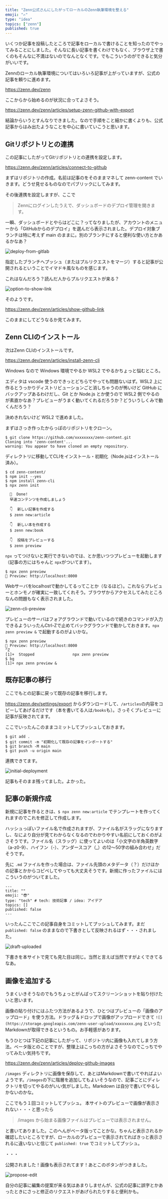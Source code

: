 ```yaml
---
title: "Zenn公式さんにしたがってローカルのZenn執筆環境を整える"
emoji: "✍️"
type: "idea"
topics: ["zenn"]
published: true
---
```


いくつか記事を投稿したところで記事をローカルで書けることを知ったのでやってみることにしました。そんなに長い記事を書くわけでもなく、ブラウザ上で書くのもそんなに不満はないのでなんとなくです。でもこういうのができると気分がいいです。

Zennのローカル執筆環境についてはいろいろ記事が上がっていますが、公式の記事を頼りに進めます。

https://zenn.dev/zenn

ここからから始めるのが状況に合ってよさそう。

https://zenn.dev/zenn/articles/setup-zenn-github-with-export

結論からいうとすんなりできました。なので手順をこと細かに書くよりも、公式記事からはみ出たようなことを中心に書いていこうと思います。

## Gitリポジトリとの連携

この記事にしたがってGitリポジトリとの連携を設定します。

https://zenn.dev/zenn/articles/connect-to-github

まずはリポジトリの作成。名前は記事のをそのままマネして zenn-content でいきます。どうせ見せるものなのでパブリックにしてみます。

その後連携を設定しますが、ここで

> Zennにログインしたうえで、ダッシュボードのデプロイ管理を開きます。

一瞬、ダッシュボードとやらはどこに？ってなりましたが、アカウントのメニューから「GitHubからのデプロイ」を選んだら表示されました。デプロイ対象ブランチは特に考えず main のままに。別のブランチにすると便利な使い方とかあるかなあ？

![deploy-from-gitlab](/images/preparing-local-zenn-writing-environment/deploy-from-gitlab.png)

指定したブランチへプッシュ（またはプルリクエストをマージ）すると記事が公開されるということでイマドキ風なものを感じます。

これはなんだろう？読んだ人からプルリクエストが来る？

![option-to-show-link](/images/preparing-local-zenn-writing-environment/option-to-show-link.png)

そのようです。

https://zenn.dev/zenn/articles/show-github-link

このままにしてどうなるか見てみます。


## Zenn CLIのインストール

次はZenn CLIのインストールです。

https://zenn.dev/zenn/articles/install-zenn-cli

Windows なので Windows 環境でやるか WSL2 でやるかちょっと悩むところ。

エディタは vscode 使うのできっとどちらでやっても問題ないはず。WSL2 上に作るとうっかりディストリビューションごと消しちゃうのが怖いけど GitHub にバックアップあるわけだし、Git とか Node.js とか使うので WSL2 側でやるのが素直かなあ？プレビューがうまく動いてくれるだろうか？どういうしくみで動くんだろう？

決めきれないけど WSL2 で進めました。

まずはさっき作ったからっぽのリポジトリをクローン。

```
$ git clone https://github.com/xxxxxxxx/zenn-content.git
Cloning into 'zenn-content'...
warning: You appear to have cloned an empty repository.
```

ディレクトリに移動してCLIをインストール・初期化（Node.jsはインストール済み）。

```
$ cd zenn-content/
$ npm init --yes
$ npm install zenn-cli
$ npx zenn init

  🎉  Done!
  早速コンテンツを作成しましょう

  👇  新しい記事を作成する
  $ zenn new:article

  👇  新しい本を作成する
  $ zenn new:book

  👇  投稿をプレビューする
  $ zenn preview
```

`npx` ってつけないと実行できないのでは、とか思いつつプレビューを起動します（記事の方にはちゃんと `npx`がついてます）。

```
$ npx zenn preview
👀 Preview: http://localhost:8000
```

Webサーバをlocalhostで動かしてるってことか（なるほど）。これならプレビューとホンモノが確実に一致してくれそう。ブラウザからアクセスしてみたところなんの問題もなく表示されました。

![zenn-cli-preview](/images/preparing-local-zenn-writing-environment/zenn-cli-preview.png)

プレビューのサーバはフォアグラウンドで動いているので続きのコマンドが入力できるよういったんCtrl-Zで止めてバックグラウンドで動かしておきます。`npx zenn preview &` で起動するのがよいかな。

```
$ npx zenn preview
👀 Preview: http://localhost:8000
^Z
[1]+  Stopped                 npx zenn preview
$ bg
[1]+ npx zenn preview &
```

## 既存記事の移行

ここでもとの記事に戻って既存の記事を移行します。

https://zenn.dev/settings/export からダウンロードして、`/articles`の内容をコピーしてあげるだけです（本を書いてる人は`/books`も）。さっそくプレビューに記事が反映されてます。

ここでいったんこのままコミットしてプッシュしておきます。

```
$ git add .
$ git commit -m "初期化して既存の記事をインポートする"
$ git branch -M main
$ git push -u origin main
```

連携できてます。

![initial-deployment](/images/preparing-local-zenn-writing-environment/initial-deployment.png)

記事もそのまま残ってました。よかった。

## 記事の新規作成

新規に記事を作るときは、`$ npx zenn new:article` でテンプレートを作ってくれますのでこれを修正して作成します。

ハッシュっぽいファイル名で作成されますが、ファイル名がスラッグになりますし、なにより自分が見てわからなくなるのでわかりやすい名前にしておくのがよさそうです。ファイル名（スラッグ）に使ってよいのは「小文字の半角英数字（a-z0-9）、ハイフン（-）、アンダースコア（_）の12〜50字の組み合わせ」だそうです。

先に `.md` ファイルを作った場合は、ファイル先頭のメタデータ（？）だけほかの記事とかからコピペしてやっても大丈夫そうです。新規に作ったファイルにはこういうのがついてました。

```
---
title: ""
emoji: "😎"
type: "tech" # tech: 技術記事 / idea: アイデア
topics: []
published: false
---
```

いったんここでこの記事自身をコミットしてプッシュしてみます。まだ `published: false` のままなので下書きとして反映されるはず・・・されました。

![draft-uploaded](/images/preparing-local-zenn-writing-environment/draft-uploaded.png)

下書きを本サイトで見ても見た目は同じ。当然と言えば当然ですがよくできてるなあ。

## 画像を追加する

うまくいきそうなのでもうちょっとがんばってスクリーンショットを貼り付けたいと思います。

画像の貼り付けにはふたつ方法があるようで、ひとつはプレビューの「画像のアップロード」を使う方法。ドラッグ＆ドロップで画像がアップロードできて `![](https://storage.googleapis.com/zenn-user-upload/xxxxxxxx.png` といった Markdownが取得できるというもの。お手軽感があります。

もうひとつは下記の記事にしたがって、リポジトリ内に画像も入れてしまう方法。ベータ版とのことですが、整理上はこっちの方がよさそうなのでこっちでやってみたい気持ちです。

https://zenn.dev/zenn/articles/deploy-github-images

`/images` ディレクトリに画像を保存して、あとはMarkdownで書いてやればよいようです。`/images`の下に階層を追加してもよいそうなので、記事ごとにディレクトリを切ってやるのがいい気がしました。Markdown は自分で書いてやるしかないのかな。

ここでもう１回コミットしてプッシュ。
本サイトのプレビューで画像が表示されない・・・と思ったら

> /images から始まる画像ファイルはプレビューでは表示されません。

と書いてありました。このへんがベータ版ってことかな。ちゃんと表示されるか確認したいところですが、ローカルのプレビューで表示されてればきっと表示されるに違いないと信じて `published: true` でコミットしてプッシュ。

・・・

公開されました！画像も表示されてます！あとこのボタンがつきました。

![propose-edit](/images/preparing-local-zenn-writing-environment/propose-edit.png)

自分の記事に編集の提案が来る気はあまりしませんが、公式の記事に誤字とかあったときにさっと修正のリクエストがあげられたりすると便利かも。

